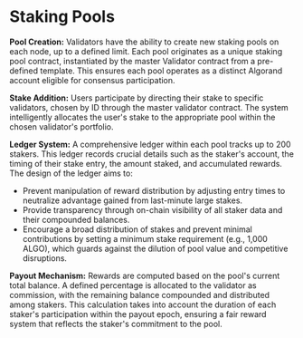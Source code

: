 # Staking Pools

**Pool Creation:** Validators have the ability to create new staking pools on each node, up to a defined limit. Each pool originates as a unique staking pool contract, instantiated by the master Validator contract from a pre-defined template. This ensures each pool operates as a distinct Algorand account eligible for consensus participation.

**Stake Addition:** Users participate by directing their stake to specific validators, chosen by ID through the master validator contract. The system intelligently allocates the user's stake to the appropriate pool within the chosen validator's portfolio.

**Ledger System:** A comprehensive ledger within each pool tracks up to 200 stakers. This ledger records crucial details such as the staker's account, the timing of their stake entry, the amount staked, and accumulated rewards. The design of the ledger aims to:

* Prevent manipulation of reward distribution by adjusting entry times to neutralize advantage gained from last-minute large stakes.
* Provide transparency through on-chain visibility of all staker data and their compounded balances.
* Encourage a broad distribution of stakes and prevent minimal contributions by setting a minimum stake requirement (e.g., 1,000 ALGO), which guards against the dilution of pool value and competitive disruptions.

**Payout Mechanism:** Rewards are computed based on the pool's current total balance. A defined percentage is allocated to the validator as commission, with the remaining balance compounded and distributed among stakers. This calculation takes into account the duration of each staker's participation within the payout epoch, ensuring a fair reward system that reflects the staker's commitment to the pool.
